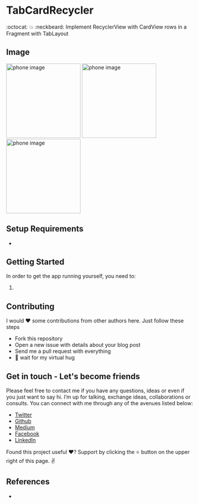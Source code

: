 # TabCardRecycler

:octocat: 💥 :neckbeard: Implement RecyclerView with CardView rows in a Fragment with TabLayout

Image
-----

<img src="Images/banks.png" alt="phone image" width="200px" />
<img src="Images/hotels.png" alt="phone image" width="200px" />
<img src="Images/stores.png" alt="phone image" width="200px" />

Setup Requirements
----------------

- 
Getting Started
----------------

In order to get the app running yourself, you need to:

1.  


Contributing
------------

I would ❤️  some contributions from other authors here. Just follow these steps

 - Fork this repository
 - Open a new issue with details about your blog post 
 - Send me a pull request with everything
 - 🤗  wait for my virtual hug

Get in touch - Let's become friends
-----------------------------------

Please feel free to contact me if you have any questions, ideas or even if you just want to say hi. I’m up for talking, exchange ideas, collaborations or consults. You can connect with me through any of the avenues listed below:

- [Twitter](https://twitter.com/Ngesa254)
- [Github](https://github.com/ngesa254)
- [Medium](https://medium.com/@ngesa254)
- [Facebook](https://web.facebook.com/marvinngesa)
- [LinkedIn](https://www.linkedin.com/in/engngesamarvin) 

Found this project useful ❤️? Support by clicking the ⭐️ button on the upper right of this page. ✌️

References
----------

-
